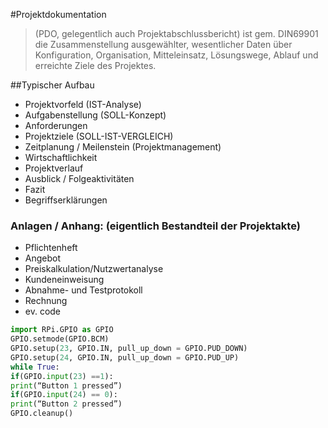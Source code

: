 #Projektdokumentation 
>(PDO, gelegentlich auch Projektabschlussbericht) ist gem. DIN69901 die Zusammenstellung ausgewählter, wesentlicher Daten über Konfiguration, Organisation, Mitteleinsatz, Lösungswege, Ablauf und erreichte Ziele des Projektes.

##Typischer Aufbau
* Projektvorfeld (IST-Analyse)
* Aufgabenstellung (SOLL-Konzept)
* Anforderungen
* Projektziele (SOLL-IST-VERGLEICH)
* Zeitplanung / Meilenstein (Projektmanagement)
* Wirtschaftlichkeit
* Projektverlauf
* Ausblick / Folgeaktivitäten
* Fazit
* Begriffserklärungen

### Anlagen / Anhang: (eigentlich Bestandteil der Projektakte)
* Pflichtenheft
* Angebot
* Preiskalkulation/Nutzwertanalyse
* Kundeneinweisung
* Abnahme- und Testprotokoll
* Rechnung
* ev. code

```python
import RPi.GPIO as GPIO
GPIO.setmode(GPIO.BCM)
GPIO.setup(23, GPIO.IN, pull_up_down = GPIO.PUD_DOWN)
GPIO.setup(24, GPIO.IN, pull_up_down = GPIO.PUD_UP)
while True:
if(GPIO.input(23) ==1):
print(“Button 1 pressed”)
if(GPIO.input(24) == 0):
print(“Button 2 pressed”)
GPIO.cleanup()
```
